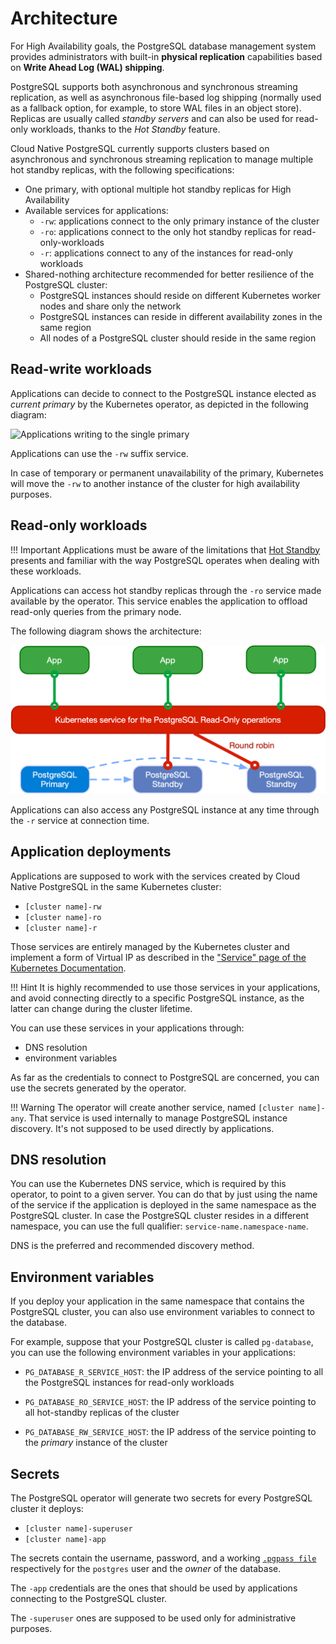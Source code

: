 # Architecture

For High Availability goals, the PostgreSQL database management system provides administrators with built-in **physical replication** capabilities based on **Write Ahead Log (WAL) shipping**.

PostgreSQL supports both asynchronous and synchronous streaming replication, as well as asynchronous file-based log shipping (normally used as a fallback option, for example, to store WAL files in an object store). Replicas are usually called *standby servers* and can also be used for read-only workloads, thanks to the *Hot Standby* feature.

Cloud Native PostgreSQL currently supports clusters based on asynchronous and synchronous streaming replication to manage multiple hot standby replicas, with the following specifications:

* One primary, with optional multiple hot standby replicas for High Availability
* Available services for applications:
    * `-rw`: applications connect to the only primary instance of the cluster
    * `-ro`: applications connect to the only hot standby replicas for read-only-workloads
    * `-r`: applications connect to any of the instances for read-only workloads
* Shared-nothing architecture recommended for better resilience of the PostgreSQL cluster:
    * PostgreSQL instances should reside on different Kubernetes worker nodes and share only the network
    * PostgreSQL instances can reside in different availability zones in the same region
    * All nodes of a PostgreSQL cluster should reside in the same region

## Read-write workloads

Applications can decide to connect to the PostgreSQL instance elected as *current primary*
by the Kubernetes operator, as depicted in the following diagram:

![Applications writing to the single primary](./images/architecture-rw.png)

Applications can use the `-rw` suffix service.

In case of temporary or permanent unavailability of the primary, Kubernetes
will move the `-rw` to another instance of the cluster for high availability
purposes.

## Read-only workloads

!!! Important
    Applications must be aware of the limitations that [Hot Standby](https://www.postgresql.org/docs/current/hot-standby.html)
    presents and familiar with the way PostgreSQL operates when dealing with these workloads.

Applications can access hot standby replicas through the `-ro` service made available
by the operator. This service enables the application to offload read-only queries from the
primary node.

The following diagram shows the architecture:

![Applications reading from hot standby replicas in round robin](./images/architecture-read-only.png)

Applications can also access any PostgreSQL instance at any time through the `-r` service at connection time.

## Application deployments

Applications are supposed to work with the services created by Cloud Native PostgreSQL
in the same Kubernetes cluster:

* `[cluster name]-rw`
* `[cluster name]-ro`
* `[cluster name]-r`

Those services are entirely managed by the Kubernetes cluster and
implement a form of Virtual IP as described in the
["Service" page of the Kubernetes Documentation](https://kubernetes.io/docs/concepts/services-networking/service/#virtual-ips-and-service-proxies).

!!! Hint
    It is highly recommended to use those services in your applications,
    and avoid connecting directly to a specific PostgreSQL instance, as the latter
    can change during the cluster lifetime.

You can use these services in your applications through:

* DNS resolution
* environment variables

As far as the credentials to connect to PostgreSQL are concerned, you can
use the secrets generated by the operator.

!!! Warning
    The operator will create another service, named `[cluster name]-any`. That
    service is used internally to manage PostgreSQL instance discovery.
    It's not supposed to be used directly by applications.

## DNS resolution

You can use the Kubernetes DNS service, which is required by this operator,
to point to a given server.
You can do that by just using the name of the service if the application is
deployed in the same namespace as the PostgreSQL cluster.
In case the PostgreSQL cluster resides in a different namespace, you can use the
full qualifier: `service-name.namespace-name`.

DNS is the preferred and recommended discovery method.

## Environment variables

If you deploy your application in the same namespace that contains the
PostgreSQL cluster, you can also use environment variables to connect to the database.

For example, suppose that your PostgreSQL cluster is called `pg-database`,
you can use the following environment variables in your applications:

* `PG_DATABASE_R_SERVICE_HOST`: the IP address of the service
  pointing to all the PostgreSQL instances for read-only workloads

* `PG_DATABASE_RO_SERVICE_HOST`: the IP address of the
  service pointing to all hot-standby replicas of the cluster

* `PG_DATABASE_RW_SERVICE_HOST`: the IP address of the
  service pointing to the *primary* instance of the cluster

## Secrets

The PostgreSQL operator will generate two secrets for every PostgreSQL cluster
it deploys:

* `[cluster name]-superuser`
* `[cluster name]-app`

The secrets contain the username, password, and a working
[`.pgpass file`](https://www.postgresql.org/docs/current/libpq-pgpass.html)
respectively for the `postgres` user and the *owner* of the database.

The `-app` credentials are the ones that should be used by applications
connecting to the PostgreSQL cluster.

The `-superuser` ones are supposed to be used only for administrative purposes.

